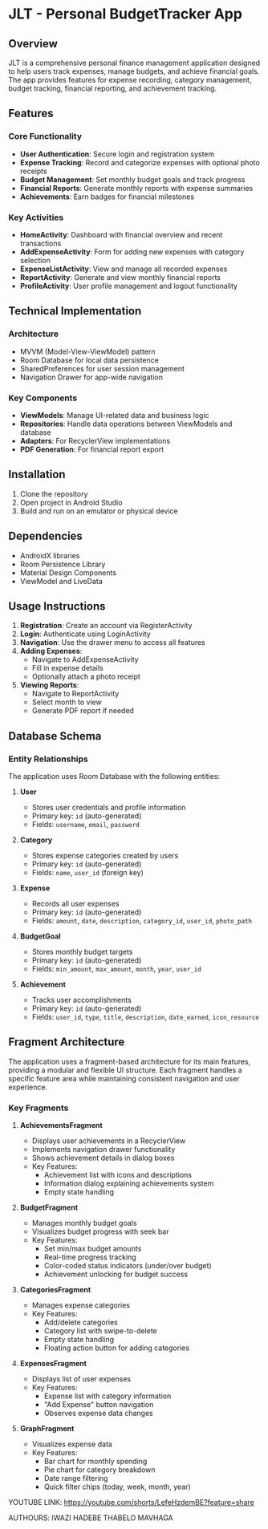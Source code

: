 # JLT - Personal BudgetTracker App

## Overview
JLT is a comprehensive personal finance management application designed to help users track expenses, manage budgets, and achieve financial goals. The app provides features for expense recording, category management, budget tracking, financial reporting, and achievement tracking.

## Features

### Core Functionality
- **User Authentication**: Secure login and registration system
- **Expense Tracking**: Record and categorize expenses with optional photo receipts
- **Budget Management**: Set monthly budget goals and track progress
- **Financial Reports**: Generate monthly reports with expense summaries
- **Achievements**: Earn badges for financial milestones

### Key Activities
- **HomeActivity**: Dashboard with financial overview and recent transactions
- **AddExpenseActivity**: Form for adding new expenses with category selection
- **ExpenseListActivity**: View and manage all recorded expenses
- **ReportActivity**: Generate and view monthly financial reports
- **ProfileActivity**: User profile management and logout functionality

## Technical Implementation

### Architecture
- MVVM (Model-View-ViewModel) pattern
- Room Database for local data persistence
- SharedPreferences for user session management
- Navigation Drawer for app-wide navigation

### Key Components
- **ViewModels**: Manage UI-related data and business logic
- **Repositories**: Handle data operations between ViewModels and database
- **Adapters**: For RecyclerView implementations
- **PDF Generation**: For financial report export

## Installation
1. Clone the repository
2. Open project in Android Studio
3. Build and run on an emulator or physical device

## Dependencies
- AndroidX libraries
- Room Persistence Library
- Material Design Components
- ViewModel and LiveData

## Usage Instructions
1. **Registration**: Create an account via RegisterActivity
2. **Login**: Authenticate using LoginActivity
3. **Navigation**: Use the drawer menu to access all features
4. **Adding Expenses**: 
   - Navigate to AddExpenseActivity
   - Fill in expense details
   - Optionally attach a photo receipt
5. **Viewing Reports**:
   - Navigate to ReportActivity
   - Select month to view
   - Generate PDF report if needed
## Database Schema

### Entity Relationships
The application uses Room Database with the following entities:

1. **User**
   - Stores user credentials and profile information
   - Primary key: `id` (auto-generated)
   - Fields: `username`, `email`, `password`

2. **Category**
   - Stores expense categories created by users
   - Primary key: `id` (auto-generated)
   - Fields: `name`, `user_id` (foreign key)

3. **Expense**
   - Records all user expenses
   - Primary key: `id` (auto-generated)
   - Fields: `amount`, `date`, `description`, `category_id`, `user_id`, `photo_path`

4. **BudgetGoal**
   - Stores monthly budget targets
   - Primary key: `id` (auto-generated)
   - Fields: `min_amount`, `max_amount`, `month`, `year`, `user_id`

5. **Achievement**
   - Tracks user accomplishments
   - Primary key: `id` (auto-generated)
   - Fields: `user_id`, `type`, `title`, `description`, `date_earned`, `icon_resource`
## Fragment Architecture

The application uses a fragment-based architecture for its main features, providing a modular and flexible UI structure. Each fragment handles a specific feature area while maintaining consistent navigation and user experience.

### Key Fragments

1. **AchievementsFragment**
   - Displays user achievements in a RecyclerView
   - Implements navigation drawer functionality
   - Shows achievement details in dialog boxes
   - Key Features:
     - Achievement list with icons and descriptions
     - Information dialog explaining achievements system
     - Empty state handling

2. **BudgetFragment**
   - Manages monthly budget goals
   - Visualizes budget progress with seek bar
   - Key Features:
     - Set min/max budget amounts
     - Real-time progress tracking
     - Color-coded status indicators (under/over budget)
     - Achievement unlocking for budget success

3. **CategoriesFragment**
   - Manages expense categories
   - Key Features:
     - Add/delete categories
     - Category list with swipe-to-delete
     - Empty state handling
     - Floating action button for adding categories

4. **ExpensesFragment**
   - Displays list of user expenses
   - Key Features:
     - Expense list with category information
     - "Add Expense" button navigation
     - Observes expense data changes

5. **GraphFragment**
   - Visualizes expense data
   - Key Features:
     - Bar chart for monthly spending
     - Pie chart for category breakdown
     - Date range filtering
     - Quick filter chips (today, week, month, year)
   
YOUTUBE LINK: https://youtube.com/shorts/LefeHzdemBE?feature=share 

AUTHOURS: lWAZI HADEBE
          THABELO MAVHAGA

